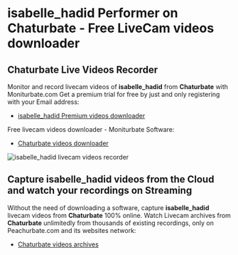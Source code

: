 # isabelle_hadid Performer on Chaturbate - Free LiveCam videos downloader

## Chaturbate Live Videos Recorder

Monitor and record livecam videos of **isabelle_hadid** from **Chaturbate** with Moniturbate.com
Get a premium trial for free by just and only registering with your Email address:
* [isabelle_hadid Premium videos downloader](https://moniturbate.com/request-demo-licence-key.html)

Free livecam videos downloader - Moniturbate Software:
* [Chaturbate videos downloader](https://moniturbate.com/moniturbate-download-software.html)

![isabelle_hadid livecam videos recorder](https://peachurnet.com/templates/moniturbate-software.png)


## Capture isabelle_hadid videos from the Cloud and watch your recordings on Streaming

Without the need of downloading a software, capture **isabelle_hadid** livecam videos from **Chaturbate** 100% online.
Watch Livecam archives from **Chaturbate** unlimitedly from thousands of existing recordings, only on Peachurbate.com and its websites network:
* [Chaturbate videos archives](https://peachurnet.com/)